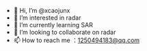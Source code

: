 - 👋 Hi, I’m @xcaojunx
- 👀 I’m interested in radar
- 🌱 I’m currently learning SAR
- 💞️ I’m looking to collaborate on radar
- 📫 How to reach me ：1250494183@qq.com

<!---
xcaojunx/xcaojunx is a ✨ special ✨ repository because its `README.md` (this file) appears on your GitHub profile.
You can click the Preview link to take a look at your changes.
--->
